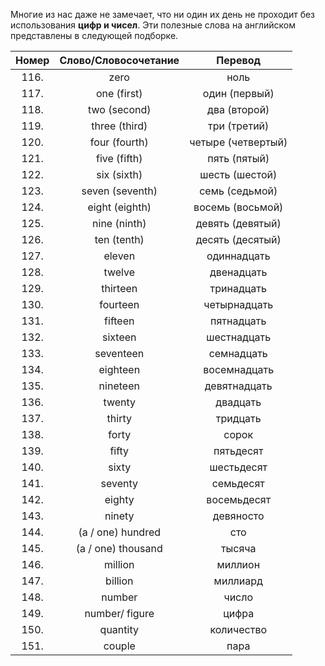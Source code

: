 Многие из нас даже не замечает, что ни один их день не проходит без использования **цифр и чисел**. Эти полезные слова на английском представлены в следующей подборке.

|Номер|Слово/Словосочетание|Перевод|
|:--:|:--:|:--:|
|116.|	zero|	ноль|
|117.|	one (first)|	один (первый)|
|118.|	two (second)|	два (второй)|
|119.|	three (third)|	три (третий)|
|120.|	four (fourth)|	четыре (четвертый)|
|121.|	five (fifth)|	пять (пятый)|
|122.|	six (sixth)|	шесть (шестой)|
|123.|	seven (seventh)|	семь (седьмой)|
|124.|	eight (eighth)|	восемь (восьмой)|
|125.|	nine (ninth)|	девять (девятый)|
|126.|	ten (tenth)|	десять (десятый)|
|127.|	eleven|	одиннадцать|
|128.|	twelve|	двенадцать|
|129.|	thirteen|	тринадцать|
|130.|	fourteen|	четырнадцать|
|131.|	fifteen|	пятнадцать|
|132.|	sixteen|	шестнадцать|
|133.|	seventeen|	семнадцать|
|134.|	eighteen|	восемнадцать|
|135.|	nineteen|	девятнадцать|
|136.|	twenty|	двадцать|
|137.|	thirty|	тридцать|
|138.|	forty|	сорок|
|139.|	fifty|	пятьдесят|
|140.|	sixty|	шестьдесят|
|141.|	seventy|	семьдесят|
|142.|	eighty|	восемьдесят|
|143.|	ninety|	девяносто|
|144.|	(a / one) hundred|	сто|
|145.|	(a / one) thousand|	тысяча|
|146.|	million|	миллион|
|147.|	billion|	миллиард|
|148.|	number|	число|
|149.|	number/ figure|	цифра|
|150.|	quantity|	количество|
|151.|	couple|	пара|
